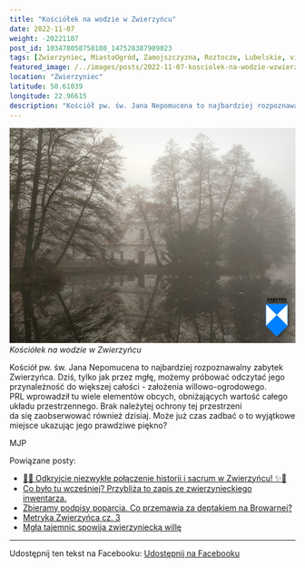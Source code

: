 ```yaml
---
title: "Kościółek na wodzie w Zwierzyńcu"
date: 2022-11-07
weight: -20221107
post_id: 103478058758108_147528387989023
tags: [Zwierzyniec, MiastoOgród, Zamojszczyzna, Roztocze, Lubelskie, villarestituta, turystyka, dziedzictwo, zabytki, krajobrazy, kościoły]
featured_image: /../images/posts/2022-11-07-kosciolek-na-wodzie-wzwierzyncu.jpg
location: "Zwierzyniec"
latitude: 50.61039
longitude: 22.96615
description: "Kościół pw. św. Jana Nepomucena to najbardziej rozpoznawalny zabytek Zwierzyńca.  Dziś, tylko jak przez mgłę, możemy próbować odczytać jego przynależn..."
---
```


![Kościółek na wodzie w Zwierzyńcu](/images/posts/2022-11-07-kosciolek-na-wodzie-wzwierzyncu.jpg)
*Kościółek na wodzie w Zwierzyńcu*

Kościół pw. św. Jana Nepomucena to najbardziej rozpoznawalny zabytek Zwierzyńca.
Dziś, tylko jak przez mgłę, możemy próbować odczytać jego przynależność do większej całości - założenia willowo-ogrodowego. PRL wprowadził tu wiele elementów obcych, obniżających wartość całego układu przestrzennego. Brak należytej ochrony tej przestrzeni da się zaobserwować również dzisiaj.
Może już czas zadbać o to wyjątkowe miejsce ukazując jego prawdziwe piękno?



MJP

Powiązane posty:
- [🌟✨ Odkryjcie niezwykłe połączenie historii i sacrum w Zwierzyńcu! ✨🌟](/posts/-Odkryjcie-niezwykle-polaczenie-historii-i-sacrum)
- [Co było tu wcześniej? Przybliża to zapis ze zwierzynieckiego inwentarza.](/posts/Co-bylo-tu-wczesniej-Przybliza-to-zapis-ze-zwierzynieckiego)
- [Zbieramy podpisy poparcia. Co przemawia za deptakiem na Browarnej?](/posts/Zbieramy-podpisy-poparcia-Co-przemawia-za-deptakiem)
- [Metryka Zwierzyńca cz. 3](/posts/Metryka-Zwierzynca-cz-3)
- [Mgła tajemnic spowija zwierzyniecką willę](/posts/Mgla-tajemnic-spowija-zwierzyniecka-wille)


---

Udostępnij ten tekst na Facebooku:
[Udostępnij na Facebooku](https://www.facebook.com/sharer/sharer.php?u=https://stowarzyszeniewachniewskiej.pl/posts/Kosciolek-na-wodzie-w-Zwierzyncu)

<script type="application/ld+json">
{
  "@context": "https://schema.org",
  "@type": "BlogPosting",
  "headline": "Kościółek na wodzie w Zwierzyńcu",
  "datePublished": "2022-11-07",
  "dateModified": "2022-11-07",
  "author": {
    "@type": "Organization",
    "name": "Stowarzyszenie im. Aleksandry Wachniewskiej"
  },
  "publisher": {
    "@type": "Organization",
    "name": "Stowarzyszenie im. Aleksandry Wachniewskiej",
    "logo": {
      "@type": "ImageObject",
      "url": "https://stowarzyszeniewachniewskiej.pl/images/logo/logo.svg"
    }
  },
  "mainEntityOfPage": {
    "@type": "WebPage",
    "@id": "https://stowarzyszeniewachniewskiej.pl/posts/kosciolek-na-wodzie-wzwierzyncu"
  },
  "image": {
    "@type": "ImageObject",
    "url": "https://stowarzyszeniewachniewskiej.pl//images/posts/2022-11-07-kosciolek-na-wodzie-wzwierzyncu.jpg"
  },
  "articleSection": "Dziedzictwo Kulturowe i Zabytki",
  "keywords": "[Zwierzyniec, MiastoOgród, Zamojszczyzna, Roztocze, Lubelskie, villarestituta, turystyka, dziedzictwo, zabytki, krajobrazy, kościoły]",
  "wordCount": 60,
  "articleBody": "Kościół pw. św. Jana Nepomucena to najbardziej rozpoznawalny zabytek Zwierzyńca.\nDziś, tylko jak przez mgłę, możemy próbować odczytać jego przynależność do większej całości - założenia willowo-ogrodowego. PRL wprowadził tu wiele elementów obcych, obniżających wartość całego układu przestrzennego. Brak należytej ochrony tej przestrzeni da się zaobserwować również dzisiaj.\nMoże już czas zadbać o to wyjątkowe miejsce ukazując jego prawdziwe piękno?\n\n\n\nMJP",
  "description": "Kościół pw. św. Jana Nepomucena to najbardziej rozpoznawalny zabytek Zwierzyńca.  Dziś, tylko jak przez mgłę, możemy próbować odczytać jego przynależn...",
  "copyrightHolder": null
}
</script>
<script type="application/ld+json">
{
  "@context": "https://schema.org",
  "@type": "BreadcrumbList",
  "itemListElement": [
    {
      "@type": "ListItem",
      "position": 1,
      "name": "Home",
      "item": "https://stowarzyszeniewachniewskiej.pl"
    },
    {
      "@type": "ListItem",
      "position": 2,
      "name": "posts",
      "item": "https://stowarzyszeniewachniewskiej.pl/posts"
    },
    {
      "@type": "ListItem",
      "position": 3,
      "name": "Kościółek na wodzie w Zwierzyńcu",
      "item": "https://stowarzyszeniewachniewskiej.pl/posts/kosciolek-na-wodzie-wzwierzyncu"
    }
  ]
}
</script>
